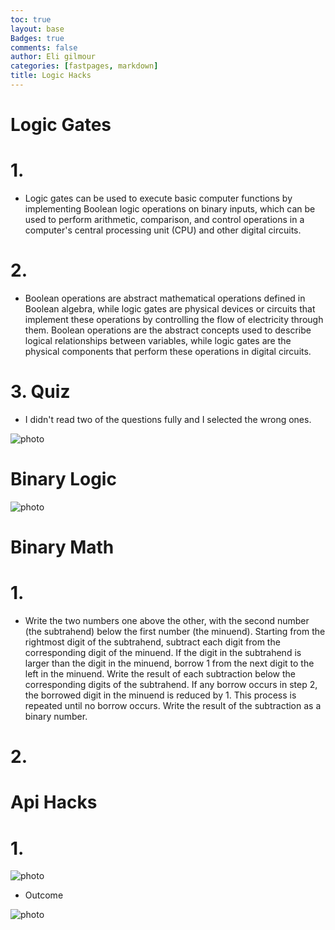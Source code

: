 ```yaml
---
toc: true
layout: base
Badges: true
comments: false
author: Eli gilmour
categories: [fastpages, markdown]
title: Logic Hacks
---
```


# Logic Gates

# 1. 

- Logic gates can be used to execute basic computer functions by implementing Boolean logic operations on binary inputs, which can be used to perform arithmetic, comparison, and control operations in a computer's central processing unit (CPU) and other digital circuits.

# 2.

- Boolean operations are abstract mathematical operations defined in Boolean algebra, while logic gates are physical devices or circuits that implement these operations by controlling the flow of electricity through them. Boolean operations are the abstract concepts used to describe logical relationships between variables, while logic gates are the physical components that perform these operations in digital circuits.

# 3. Quiz

- I didn't read two of the questions fully and I selected the wrong ones.

![photo]({{site.baseurl}}/images/grades.png)

# Binary Logic

![photo]({{site.baseurl}}/images/quizscore.png)

# Binary Math

# 1. 

- Write the two numbers one above the other, with the second number (the subtrahend) below the first number (the minuend). Starting from the rightmost digit of the subtrahend, subtract each digit from the corresponding digit of the minuend. If the digit in the subtrahend is larger than the digit in the minuend, borrow 1 from the next digit to the left in the minuend. Write the result of each subtraction below the corresponding digits of the subtrahend. If any borrow occurs in step 2, the borrowed digit in the minuend is reduced by 1. This process is repeated until no borrow occurs.
Write the result of the subtraction as a binary number.

# 2. 


# Api Hacks

# 1. 

![photo]({{site.baseurl}}/images/panda.png)

- Outcome

![photo]({{site.baseurl}}/images/outcome.png)


